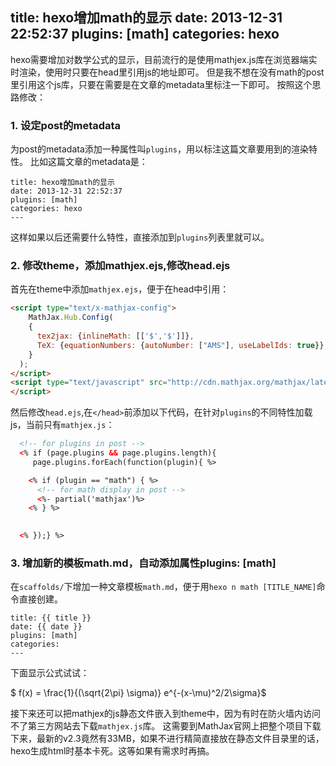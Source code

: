 title: hexo增加math的显示
date: 2013-12-31 22:52:37
plugins: [math]
categories: hexo
---

hexo需要增加对数学公式的显示，目前流行的是使用mathjex.js库在浏览器端实时渲染，使用时只要在head里引用js的地址即可。
但是我不想在没有math的post里引用这个js库，只要在需要是在文章的metadata里标注一下即可。
按照这个思路修改：

### 1. 设定post的metadata

为post的metadata添加一种属性叫`plugins`，用以标注这篇文章要用到的渲染特性。
比如这篇文章的metadata是：

```
title: hexo增加math的显示
date: 2013-12-31 22:52:37
plugins: [math]
categories: hexo
---
```

这样如果以后还需要什么特性，直接添加到`plugins`列表里就可以。


### 2. 修改theme，添加mathjex.ejs,修改head.ejs

首先在theme中添加`mathjex.ejs`，便于在head中引用：

``` html
<script type="text/x-mathjax-config">
    MathJax.Hub.Config(
    {
      tex2jax: {inlineMath: [['$','$']]},
      TeX: {equationNumbers: {autoNumber: ["AMS"], useLabelIds: true}},
    }
  );
</script>
<script type="text/javascript" src="http://cdn.mathjax.org/mathjax/latest/MathJax.js?config=TeX-AMS-MML_HTMLorMML">
</script>
```

然后修改`head.ejs`,在`</head>`前添加以下代码，在针对`plugins`的不同特性加载js，当前只有`mathjex.js`：

``` html
  <!-- for plugins in post -->
  <% if (page.plugins && page.plugins.length){
     page.plugins.forEach(function(plugin){ %>

    <% if (plugin == "math") { %>
      <!-- for math display in post -->
      <%- partial('mathjax')%>    
    <% } %>

    
  <% });} %>
```


### 3. 增加新的模板math.md，自动添加属性plugins: [math]

在`scaffolds/`下增加一种文章模板`math.md`，便于用`hexo n math [TITLE_NAME]`命令直接创建。

```
title: {{ title }}
date: {{ date }}
plugins: [math]
categories: 
---
```

下面显示公式试试：

$ f(x) = \frac{1}{(\sqrt{2\pi} \sigma)} e^{-(x-\mu)^2/2\sigma}$



接下来还可以把mathjex的js静态文件嵌入到theme中，因为有时在防火墙内访问不了第三方网站去下载`mathjex.js`库。
这需要到MathJax官网上把整个项目下载下来，最新的v2.3竟然有33MB，如果不进行精简直接放在静态文件目录里的话，
hexo生成html时基本卡死。这等如果有需求时再搞。
